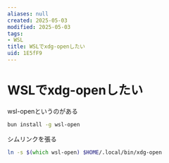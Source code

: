 ```yaml
---
aliases: null
created: 2025-05-03
modified: 2025-05-03
tags:
- WSL
title: WSLでxdg-openしたい
uid: 1E5fF9
---
```


# WSLでxdg-openしたい

wsl-openというのがある

```zsh title="zsh"
bun install -g wsl-open
```

シムリンクを張る

```zsh title="zsh"
ln -s $(which wsl-open) $HOME/.local/bin/xdg-open
```